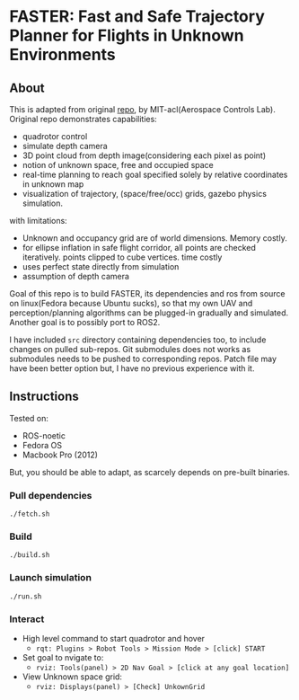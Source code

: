 # FASTER: Fast and Safe Trajectory Planner for Flights in Unknown Environments

## About
This is adapted from original [repo](https://github.com/mit-acl/faster), by MIT-acl(Aerospace Controls Lab). Original repo demonstrates capabilities:
- quadrotor control
- simulate depth camera
- 3D point cloud from depth image(considering each pixel as point)
- notion of unknown space, free and occupied space
- real-time planning to reach goal specified solely by relative coordinates in unknown map
- visualization of trajectory, (space/free/occ) grids, gazebo physics simulation.

with limitations:
- Unknown and occupancy grid are of world dimensions. Memory costly.
- for ellipse inflation in safe flight corridor, all points are checked iteratively. points clipped to cube vertices. time costly
- uses perfect state directly from simulation
- assumption of depth camera

Goal of this repo is to build FASTER, its dependencies and ros from source on linux(Fedora because Ubuntu sucks), so that my own UAV and perception/planning algorithms can be plugged-in gradually and simulated. Another goal is to possibly port to ROS2.

I have included `src` directory containing dependencies too, to include changes on pulled sub-repos. Git submodules does not works as submodules needs to be pushed to corresponding repos. Patch file may have been better option but, I have no previous experience with it.

## Instructions
Tested on:
- ROS-noetic
- Fedora OS
- Macbook Pro (2012)

But, you should be able to adapt, as scarcely depends on pre-built binaries.
### Pull dependencies
```
./fetch.sh
```
### Build
```
./build.sh
```
### Launch simulation
```
./run.sh
```
### Interact
* High level command to start quadrotor and hover
    * `rqt: Plugins > Robot Tools > Mission Mode > [click] START`
* Set goal to nvigate to: 
    * `rviz: Tools(panel) > 2D Nav Goal > [click at any goal location]`
* View Unknown space grid: 
    * `rviz: Displays(panel) > [Check] UnkownGrid`
